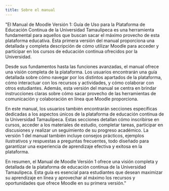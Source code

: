 ```yaml
---
title: Sobre el manual
---
```


"El Manual de Moodle Versión 1: Guía de Uso para la Plataforma de Educación Continua de la Universidad Tamaulipeca es una herramienta fundamental para aquellos que buscan sacar el máximo provecho de esta plataforma educativa. Esta primera versión del manual proporciona una detallada y completa descripción de cómo utilizar Moodle para acceder y participar en los cursos de educación continua ofrecidos por la Universidad.

Desde sus fundamentos hasta las funciones avanzadas, el manual ofrece una visión completa de la plataforma. Los usuarios encontrarán una guía detallada sobre cómo navegar por los distintos apartados de la plataforma, cómo interactuar con los recursos y actividades, y cómo colaborar con otros estudiantes. Además, esta versión del manual se centra en brindar instrucciones claras sobre cómo sacar provecho de las herramientas de comunicación y colaboración en línea que Moodle proporciona.

En este manual, los usuarios también encontrarán secciones específicas dedicadas a los aspectos únicos de la plataforma de educación continua de la Universidad Tamaulipeca. Estas secciones detallan cómo inscribirse en cursos, acceder a los materiales de estudio, completar tareas, participar en discusiones y realizar un seguimiento de su progreso académico. La versión 1 del manual también incluye consejos prácticos, ejemplos ilustrativos y respuestas a preguntas frecuentes, todo diseñado para garantizar una experiencia de aprendizaje efectiva y exitosa en la plataforma.

En resumen, el Manual de Moodle Versión 1 ofrece una visión completa y detallada de la plataforma de educación continua de la Universidad Tamaulipeca. Esta guía es esencial para estudiantes que desean maximizar su aprendizaje en línea y aprovechar al máximo los recursos y oportunidades que ofrece Moodle en su primera versión."
